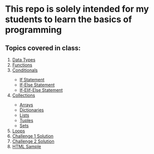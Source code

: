 # This repo is solely intended for my students to learn the basics of programming

<h2>Topics covered in class:</h2>
<ol>
  <li><a href="https://github.com/dunieskiotano/programmingbasics/blob/master/Data%20Types/datatypes.py" target="_blank">Data Types</a></li>
  <li><a href="https://github.com/dunieskiotano/programmingbasics/blob/master/Functions/functions.py" target="_blank">Functions</a></li>
  <li><a href=https://github.com/dunieskiotano/programmingbasics/tree/master/Conditionals" target="_blank">Conditionals</a></li>
    <ul>
    <li><a href="https://github.com/dunieskiotano/programmingbasics/blob/master/Conditionals/if-statement.py">If Statement</a></li>
    <li><a href="https://github.com/dunieskiotano/programmingbasics/blob/master/Conditionals/if-else-statement.py">If-Else Statement</a></li>
    <li><a href="https://github.com/dunieskiotano/programmingbasics/blob/master/Conditionals/if-elif-else-statement.py">If-Elif-Else Statement</a></li>   
    </ul>
  <li><a href="https://github.com/dunieskiotano/programmingbasics/tree/master/Collections" target="_blank">Collections</a></li>
    <ul>
    <li><a href=https://github.com/dunieskiotano/programmingbasics/blob/master/Collections/Arrays/arrays.py">Arrays</a></li>
    <li><a href="https://github.com/dunieskiotano/programmingbasics/blob/master/Collections/Dictionaries/dictionaries.py">Dictionaries</a></li>
    <li><a href="https://github.com/dunieskiotano/programmingbasics/blob/master/Collections/Lists/lists.py">Lists</a></li>   
    <li><a href="https://github.com/dunieskiotano/programmingbasics/blob/master/Collections/Tuples/tuples.py">Tuples</a></li>  
    <li><a href="https://github.com/dunieskiotano/programmingbasics/blob/master/Collections/Sets/sets.py">Sets</a></li>  
    </ul>
  <li><a href="https://github.com/dunieskiotano/programmingbasics/blob/master/Loops/loops.py" target="_blank">Loops</a></li>
  <li><a href="https://github.com/dunieskiotano/programmingbasics/blob/master/Challenge%20Solution/challenge.py" target="_blank">Challenge 1 Solution</a></li>
  <li><a href="https://github.com/dunieskiotano/programmingbasics/blob/master/Challenge%202%20Solution/challenge2.py" target="_blank">Challenge 2 Solution</a></li>
  <li><a href="https://github.com/dunieskiotano/programmingbasics/blob/master/test.html" target="_blank">HTML Sample</a></li>
</ol>



